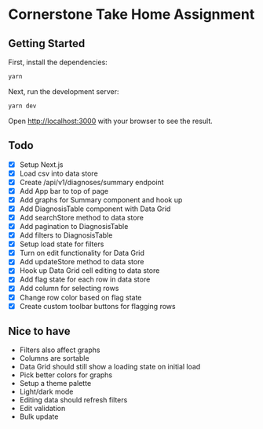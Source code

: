# Cornerstone Take Home Assignment

## Getting Started

First, install the dependencies:

```bash
yarn
```

Next, run the development server:

```bash
yarn dev
```

Open [http://localhost:3000](http://localhost:3000) with your browser to see the result.

## Todo

- [x] Setup Next.js
- [x] Load csv into data store
- [x] Create /api/v1/diagnoses/summary endpoint
- [x] Add App bar to top of page
- [x] Add graphs for Summary component and hook up
- [x] Add DiagnosisTable component with Data Grid
- [x] Add searchStore method to data store
- [x] Add pagination to DiagnosisTable
- [x] Add filters to DiagnosisTable
- [x] Setup load state for filters
- [x] Turn on edit functionality for Data Grid
- [x] Add updateStore method to data store
- [x] Hook up Data Grid cell editing to data store
- [x] Add flag state for each row in data store
- [x] Add column for selecting rows
- [x] Change row color based on flag state
- [x] Create custom toolbar buttons for flagging rows

## Nice to have

- Filters also affect graphs
- Columns are sortable
- Data Grid should still show a loading state on initial load
- Pick better colors for graphs
- Setup a theme palette
- Light/dark mode
- Editing data should refresh filters
- Edit validation
- Bulk update

